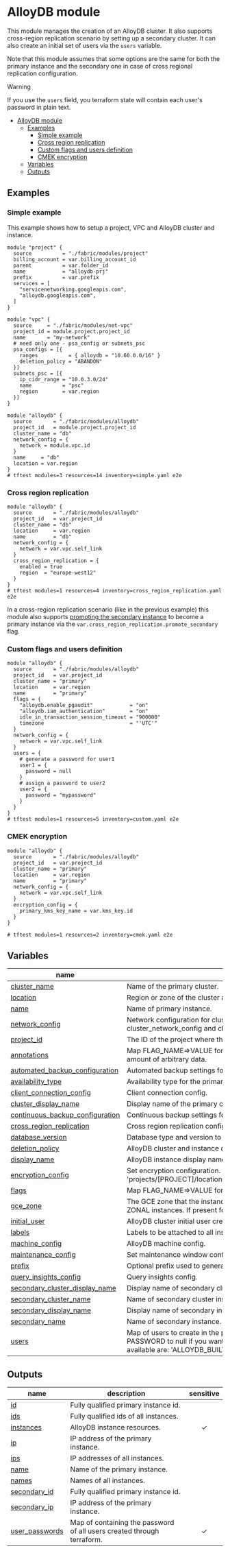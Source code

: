 # AlloyDB module

This module manages the creation of an AlloyDB cluster. It also supports cross-region replication scenario by setting up a secondary cluster. 
It can also create an initial set of users via the `users` variable.

Note that this module assumes that some options are the same for both the primary instance and the secondary one in case of cross regional replication configuration.

> [!WARNING]
> If you use the `users` field, you terraform state will contain each user's password in plain text.

<!-- TOC -->
* [AlloyDB module](#alloydb-module)
  * [Examples](#examples)
    * [Simple example](#simple-example)
    * [Cross region replication](#cross-region-replication)
    * [Custom flags and users definition](#custom-flags-and-users-definition)
    * [CMEK encryption](#cmek-encryption)
  * [Variables](#variables)
  * [Outputs](#outputs)
<!-- TOC -->

## Examples
### Simple example

This example shows how to setup a project, VPC and AlloyDB cluster and instance.

```hcl
module "project" {
  source          = "./fabric/modules/project"
  billing_account = var.billing_account_id
  parent          = var.folder_id
  name            = "alloydb-prj"
  prefix          = var.prefix
  services = [
    "servicenetworking.googleapis.com",
    "alloydb.googleapis.com",
  ]
}

module "vpc" {
  source     = "./fabric/modules/net-vpc"
  project_id = module.project.project_id
  name       = "my-network"
  # need only one - psa_config or subnets_psc
  psa_configs = [{
    ranges          = { alloydb = "10.60.0.0/16" }
    deletion_policy = "ABANDON"
  }]
  subnets_psc = [{
    ip_cidr_range = "10.0.3.0/24"
    name          = "psc"
    region        = var.region
  }]
}

module "alloydb" {
  source       = "./fabric/modules/alloydb"
  project_id   = module.project.project_id
  cluster_name = "db"
  network_config = {
    network = module.vpc.id
  }
  name     = "db"
  location = var.region
}
# tftest modules=3 resources=14 inventory=simple.yaml e2e
```

### Cross region replication

```hcl
module "alloydb" {
  source       = "./fabric/modules/alloydb"
  project_id   = var.project_id
  cluster_name = "db"
  location     = var.region
  name         = "db"
  network_config = {
    network = var.vpc.self_link
  }
  cross_region_replication = {
    enabled = true
    region  = "europe-west12"
  }
}
# tftest modules=1 resources=4 inventory=cross_region_replication.yaml e2e
```

In a cross-region replication scenario (like in the previous example) this module also supports [promoting the secondary instance](https://cloud.google.com/alloydb/docs/cross-region-replication/work-with-cross-region-replication#promote-secondary-cluster) to become a primary instance via the `var.cross_region_replication.promote_secondary` flag.  

### Custom flags and users definition

```hcl
module "alloydb" {
  source       = "./fabric/modules/alloydb"
  project_id   = var.project_id
  cluster_name = "primary"
  location     = var.region
  name         = "primary"
  flags = {
    "alloydb.enable_pgaudit"            = "on"
    "alloydb.iam_authentication"        = "on"
    idle_in_transaction_session_timeout = "900000"
    timezone                            = "'UTC'"
  }
  network_config = {
    network = var.vpc.self_link
  }
  users = {
    # generate a password for user1
    user1 = {
      password = null
    }
    # assign a password to user2
    user2 = {
      password = "mypassword"
    }
  }
}
# tftest modules=1 resources=5 inventory=custom.yaml e2e
```

### CMEK encryption

```hcl
module "alloydb" {
  source       = "./fabric/modules/alloydb"
  project_id   = var.project_id
  cluster_name = "primary"
  location     = var.region
  name         = "primary"
  network_config = {
    network = var.vpc.self_link
  }
  encryption_config = {
    primary_kms_key_name = var.kms_key.id
  }
}

# tftest modules=1 resources=2 inventory=cmek.yaml e2e
```
<!-- BEGIN TFDOC -->
## Variables

| name | description | type | required | default |
|---|---|:---:|:---:|:---:|
| [cluster_name](variables.tf#L99) | Name of the primary cluster. | <code>string</code> | ✓ |  |
| [location](variables.tf#L186) | Region or zone of the cluster and instance. | <code>string</code> | ✓ |  |
| [name](variables.tf#L242) | Name of primary instance. | <code>string</code> | ✓ |  |
| [network_config](variables.tf#L247) | Network configuration for cluster and instance. Only one between cluster_network_config and cluster_psc_config can be used. | <code title="object&#40;&#123;&#10;  network                      &#61; string&#10;  allocated_ip_range           &#61; optional&#40;string, null&#41;&#10;  authorized_external_networks &#61; optional&#40;list&#40;string&#41;, null&#41;&#10;  enable_public_ip             &#61; optional&#40;bool, false&#41;&#10;&#125;&#41;">object&#40;&#123;&#8230;&#125;&#41;</code> | ✓ |  |
| [project_id](variables.tf#L275) | The ID of the project where this instances will be created. | <code>string</code> | ✓ |  |
| [annotations](variables.tf#L17) | Map FLAG_NAME=>VALUE for annotations which allow client tools to store small amount of arbitrary data. | <code>map&#40;string&#41;</code> |  | <code>null</code> |
| [automated_backup_configuration](variables.tf#L23) | Automated backup settings for cluster. | <code title="object&#40;&#123;&#10;  enabled       &#61; optional&#40;bool, false&#41;&#10;  backup_window &#61; optional&#40;string, &#34;1800s&#34;&#41;&#10;  location      &#61; optional&#40;string&#41;&#10;  weekly_schedule &#61; optional&#40;object&#40;&#123;&#10;    days_of_week &#61; optional&#40;list&#40;string&#41;, &#91;&#10;      &#34;MONDAY&#34;, &#34;TUESDAY&#34;, &#34;WEDNESDAY&#34;, &#34;THURSDAY&#34;, &#34;FRIDAY&#34;, &#34;SATURDAY&#34;, &#34;SUNDAY&#34;&#10;    &#93;&#41;&#10;    start_times &#61; optional&#40;object&#40;&#123;&#10;      hours   &#61; optional&#40;number, 23&#41;&#10;      minutes &#61; optional&#40;number, 0&#41;&#10;      seconds &#61; optional&#40;number, 0&#41;&#10;      nanos   &#61; optional&#40;number, 0&#41;&#10;    &#125;&#41;, &#123;&#125;&#41;&#10;  &#125;&#41;, &#123;&#125;&#41;&#10;  retention_count  &#61; optional&#40;number, 7&#41;&#10;  retention_period &#61; optional&#40;string, null&#41;&#10;&#125;&#41;">object&#40;&#123;&#8230;&#125;&#41;</code> |  | <code title="&#123;&#10;  enabled       &#61; false&#10;  backup_window &#61; &#34;1800s&#34;&#10;  location      &#61; null&#10;  weekly_schedule &#61; &#123;&#10;    days_of_week &#61; &#91;&#34;MONDAY&#34;, &#34;TUESDAY&#34;, &#34;WEDNESDAY&#34;, &#34;THURSDAY&#34;, &#34;FRIDAY&#34;, &#34;SATURDAY&#34;, &#34;SUNDAY&#34;&#93;&#10;    start_times &#61; &#123;&#10;      hours   &#61; 23&#10;      minutes &#61; 0&#10;      seconds &#61; 0&#10;      nanos   &#61; 0&#10;    &#125;&#10;  &#125;&#10;  retention_count  &#61; 7&#10;  retention_period &#61; null&#10;&#125;">&#123;&#8230;&#125;</code> |
| [availability_type](variables.tf#L76) | Availability type for the primary replica. Either `ZONAL` or `REGIONAL`. | <code>string</code> |  | <code>&#34;REGIONAL&#34;</code> |
| [client_connection_config](variables.tf#L82) | Client connection config. | <code title="object&#40;&#123;&#10;  require_connectors &#61; optional&#40;bool, false&#41;&#10;  ssl_config &#61; optional&#40;object&#40;&#123;&#10;    ssl_mode &#61; string&#10;  &#125;&#41;, null&#41;&#10;&#125;&#41;">object&#40;&#123;&#8230;&#125;&#41;</code> |  | <code>null</code> |
| [cluster_display_name](variables.tf#L93) | Display name of the primary cluster. | <code>string</code> |  | <code>null</code> |
| [continuous_backup_configuration](variables.tf#L104) | Continuous backup settings for cluster. | <code title="object&#40;&#123;&#10;  enabled              &#61; optional&#40;bool, false&#41;&#10;  recovery_window_days &#61; optional&#40;number, 14&#41;&#10;&#125;&#41;">object&#40;&#123;&#8230;&#125;&#41;</code> |  | <code title="&#123;&#10;  enabled              &#61; true&#10;  recovery_window_days &#61; 14&#10;&#125;">&#123;&#8230;&#125;</code> |
| [cross_region_replication](variables.tf#L117) | Cross region replication config. | <code title="object&#40;&#123;&#10;  enabled           &#61; optional&#40;bool, false&#41;&#10;  promote_secondary &#61; optional&#40;bool, false&#41;&#10;  region            &#61; optional&#40;string, null&#41;&#10;&#125;&#41;">object&#40;&#123;&#8230;&#125;&#41;</code> |  | <code>&#123;&#125;</code> |
| [database_version](variables.tf#L131) | Database type and version to create. | <code>string</code> |  | <code>&#34;POSTGRES_15&#34;</code> |
| [deletion_policy](variables.tf#L137) | AlloyDB cluster and instance deletion policy. | <code>string</code> |  | <code>null</code> |
| [display_name](variables.tf#L143) | AlloyDB instance display name. | <code>string</code> |  | <code>null</code> |
| [encryption_config](variables.tf#L149) | Set encryption configuration. KMS name format: 'projects/[PROJECT]/locations/[REGION]/keyRings/[RING]/cryptoKeys/[KEY_NAME]'. | <code title="object&#40;&#123;&#10;  primary_kms_key_name   &#61; string&#10;  secondary_kms_key_name &#61; optional&#40;string, null&#41;&#10;&#125;&#41;">object&#40;&#123;&#8230;&#125;&#41;</code> |  | <code>null</code> |
| [flags](variables.tf#L159) | Map FLAG_NAME=>VALUE for database-specific tuning. | <code>map&#40;string&#41;</code> |  | <code>null</code> |
| [gce_zone](variables.tf#L165) | The GCE zone that the instance should serve from. This can ONLY be specified for ZONAL instances. If present for a REGIONAL instance, an error will be thrown. | <code>string</code> |  | <code>null</code> |
| [initial_user](variables.tf#L171) | AlloyDB cluster initial user credentials. | <code title="object&#40;&#123;&#10;  user     &#61; optional&#40;string, &#34;root&#34;&#41;&#10;  password &#61; string&#10;&#125;&#41;">object&#40;&#123;&#8230;&#125;&#41;</code> |  | <code>null</code> |
| [labels](variables.tf#L180) | Labels to be attached to all instances. | <code>map&#40;string&#41;</code> |  | <code>null</code> |
| [machine_config](variables.tf#L191) | AlloyDB machine config. | <code title="object&#40;&#123;&#10;  cpu_count &#61; optional&#40;number, 2&#41;&#10;&#125;&#41;">object&#40;&#123;&#8230;&#125;&#41;</code> |  | <code title="&#123;&#10;  cpu_count &#61; 2&#10;&#125;">&#123;&#8230;&#125;</code> |
| [maintenance_config](variables.tf#L202) | Set maintenance window configuration. | <code title="object&#40;&#123;&#10;  enabled &#61; optional&#40;bool, false&#41;&#10;  day     &#61; optional&#40;string, &#34;SUNDAY&#34;&#41;&#10;  start_time &#61; optional&#40;object&#40;&#123;&#10;    hours   &#61; optional&#40;number, 23&#41;&#10;    minutes &#61; optional&#40;number, 0&#41;&#10;    seconds &#61; optional&#40;number, 0&#41;&#10;    nanos   &#61; optional&#40;number, 0&#41;&#10;  &#125;&#41;, &#123;&#125;&#41;&#10;&#125;&#41;">object&#40;&#123;&#8230;&#125;&#41;</code> |  | <code title="&#123;&#10;  enabled &#61; false&#10;  day     &#61; &#34;SUNDAY&#34;&#10;  start_time &#61; &#123;&#10;    hours   &#61; 23&#10;    minutes &#61; 0&#10;    seconds &#61; 0&#10;    nanos   &#61; 0&#10;  &#125;&#10;&#125;">&#123;&#8230;&#125;</code> |
| [prefix](variables.tf#L265) | Optional prefix used to generate instance names. | <code>string</code> |  | <code>null</code> |
| [query_insights_config](variables.tf#L280) | Query insights config. | <code title="object&#40;&#123;&#10;  query_string_length     &#61; optional&#40;number, 1024&#41;&#10;  record_application_tags &#61; optional&#40;bool, true&#41;&#10;  record_client_address   &#61; optional&#40;bool, true&#41;&#10;  query_plans_per_minute  &#61; optional&#40;number, 5&#41;&#10;&#125;&#41;">object&#40;&#123;&#8230;&#125;&#41;</code> |  | <code title="&#123;&#10;  query_string_length     &#61; 1024&#10;  record_application_tags &#61; true&#10;  record_client_address   &#61; true&#10;  query_plans_per_minute  &#61; 5&#10;&#125;">&#123;&#8230;&#125;</code> |
| [secondary_cluster_display_name](variables.tf#L296) | Display name of secondary cluster instance. | <code>string</code> |  | <code>null</code> |
| [secondary_cluster_name](variables.tf#L302) | Name of secondary cluster instance. | <code>string</code> |  | <code>null</code> |
| [secondary_display_name](variables.tf#L308) | Display name of secondary instance. | <code>string</code> |  | <code>null</code> |
| [secondary_name](variables.tf#L314) | Name of secondary instance. | <code>string</code> |  | <code>null</code> |
| [users](variables.tf#L320) | Map of users to create in the primary instance (and replicated to other replicas). Set PASSWORD to null if you want to get an autogenerated password. The user types available are: 'ALLOYDB_BUILT_IN' or 'ALLOYDB_IAM_USER'. | <code title="map&#40;object&#40;&#123;&#10;  password &#61; optional&#40;string&#41;&#10;  roles    &#61; optional&#40;list&#40;string&#41;, &#91;&#34;alloydbsuperuser&#34;&#93;&#41;&#10;  type     &#61; optional&#40;string&#41;&#10;&#125;&#41;&#41;">map&#40;object&#40;&#123;&#8230;&#125;&#41;&#41;</code> |  | <code>null</code> |

## Outputs

| name | description | sensitive |
|---|---|:---:|
| [id](outputs.tf#L24) | Fully qualified primary instance id. |  |
| [ids](outputs.tf#L29) | Fully qualified ids of all instances. |  |
| [instances](outputs.tf#L37) | AlloyDB instance resources. | ✓ |
| [ip](outputs.tf#L43) | IP address of the primary instance. |  |
| [ips](outputs.tf#L48) | IP addresses of all instances. |  |
| [name](outputs.tf#L55) | Name of the primary instance. |  |
| [names](outputs.tf#L60) | Names of all instances. |  |
| [secondary_id](outputs.tf#L68) | Fully qualified primary instance id. |  |
| [secondary_ip](outputs.tf#L73) | IP address of the primary instance. |  |
| [user_passwords](outputs.tf#L78) | Map of containing the password of all users created through terraform. | ✓ |
<!-- END TFDOC -->
